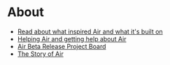 # About

- [Read about what inspired Air and what it's built on](inspirations.md)
- [Helping Air and getting help about Air](help_air.md)
- [Air Beta Release Project Board](roadmap.md)
- [The Story of Air](story.md)
